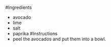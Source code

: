 #Ingredients
- avocado
- lime
- salt
- paprika
#Instructions
- peel the avocados and put them into a bowl.
